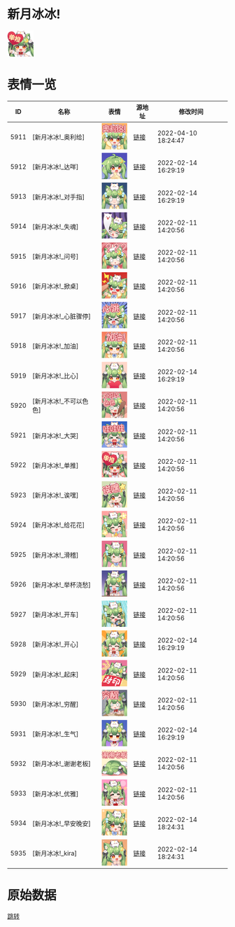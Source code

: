 # 新月冰冰!

<img src="./cover.png" height="60" alt="cover" />

# 表情一览

|ID|名称|表情|源地址|修改时间|
|----|----|----|----|----|
|5911|[新月冰冰!_奥利给]|<img src="./pic/005911_%5B新月冰冰!_奥利给%5D.png" height="60" alt="奥利给"/>|[链接](http://i0.hdslb.com/bfs/emote/9fc07338098eb814de2279eee737d4f3da0528d1.png)|2022-04-10 18:24:47|
|5912|[新月冰冰!_达咩]|<img src="./pic/005912_%5B新月冰冰!_达咩%5D.png" height="60" alt="达咩"/>|[链接](http://i0.hdslb.com/bfs/emote/d0ea378d6e21aa0386937d9875bdef395d57efe2.png)|2022-02-14 16:29:19|
|5913|[新月冰冰!_对手指]|<img src="./pic/005913_%5B新月冰冰!_对手指%5D.png" height="60" alt="对手指"/>|[链接](http://i0.hdslb.com/bfs/emote/26302b7080569b9370bafd4cbca0d3d2e0a3e1df.png)|2022-02-14 16:29:19|
|5914|[新月冰冰!_失魂]|<img src="./pic/005914_%5B新月冰冰!_失魂%5D.png" height="60" alt="失魂"/>|[链接](http://i0.hdslb.com/bfs/emote/c49d4eb780bf8ec89dfae33fe6135ee7135baf5b.png)|2022-02-11 14:20:56|
|5915|[新月冰冰!_问号]|<img src="./pic/005915_%5B新月冰冰!_问号%5D.png" height="60" alt="问号"/>|[链接](http://i0.hdslb.com/bfs/emote/0156a3a06a4dfda836c4dd26fefc1792e7da5b60.png)|2022-02-11 14:20:56|
|5916|[新月冰冰!_掀桌]|<img src="./pic/005916_%5B新月冰冰!_掀桌%5D.png" height="60" alt="掀桌"/>|[链接](http://i0.hdslb.com/bfs/emote/ad9409fe1f0570789429a889f48cdda9a351735e.png)|2022-02-11 14:20:56|
|5917|[新月冰冰!_心脏骤停]|<img src="./pic/005917_%5B新月冰冰!_心脏骤停%5D.png" height="60" alt="心脏骤停"/>|[链接](http://i0.hdslb.com/bfs/emote/04f0e3087d39629079bbfc7f2b2d0e3cdd3eada6.png)|2022-02-11 14:20:56|
|5918|[新月冰冰!_加油]|<img src="./pic/005918_%5B新月冰冰!_加油%5D.png" height="60" alt="加油"/>|[链接](http://i0.hdslb.com/bfs/emote/46be9e14a41ec1f392240c5c7f3006cbff5b3744.png)|2022-02-11 14:20:56|
|5919|[新月冰冰!_比心]|<img src="./pic/005919_%5B新月冰冰!_比心%5D.png" height="60" alt="比心"/>|[链接](http://i0.hdslb.com/bfs/emote/7e0fa89ce0f0dfa3b3020de220f5742f0c6c31e4.png)|2022-02-14 16:29:19|
|5920|[新月冰冰!_不可以色色]|<img src="./pic/005920_%5B新月冰冰!_不可以色色%5D.png" height="60" alt="不可以色色"/>|[链接](http://i0.hdslb.com/bfs/emote/116f93998c4c50a8c801103b9037f793f936a896.png)|2022-02-11 14:20:56|
|5921|[新月冰冰!_大哭]|<img src="./pic/005921_%5B新月冰冰!_大哭%5D.png" height="60" alt="大哭"/>|[链接](http://i0.hdslb.com/bfs/emote/50a0ad849ffae469cd376f5e4afeb0ab64b74887.png)|2022-02-11 14:20:56|
|5922|[新月冰冰!_单推]|<img src="./pic/005922_%5B新月冰冰!_单推%5D.png" height="60" alt="单推"/>|[链接](http://i0.hdslb.com/bfs/emote/542fbbc36493831ec98ed64b51d60a1191afa63e.png)|2022-02-11 14:20:56|
|5923|[新月冰冰!_诶嘿]|<img src="./pic/005923_%5B新月冰冰!_诶嘿%5D.png" height="60" alt="诶嘿"/>|[链接](http://i0.hdslb.com/bfs/emote/dae8436e7042b1440748993da11d5c93e55e0c13.png)|2022-02-11 14:20:56|
|5924|[新月冰冰!_给花花]|<img src="./pic/005924_%5B新月冰冰!_给花花%5D.png" height="60" alt="给花花"/>|[链接](http://i0.hdslb.com/bfs/emote/fac1c332932004b3922e19b1d8f20208ddb7ea23.png)|2022-02-11 14:20:56|
|5925|[新月冰冰!_滑稽]|<img src="./pic/005925_%5B新月冰冰!_滑稽%5D.png" height="60" alt="滑稽"/>|[链接](http://i0.hdslb.com/bfs/emote/c2dfb168f43d334ff291042e81ddf80a8a059913.png)|2022-02-11 14:20:56|
|5926|[新月冰冰!_举杯浇愁]|<img src="./pic/005926_%5B新月冰冰!_举杯浇愁%5D.png" height="60" alt="举杯浇愁"/>|[链接](http://i0.hdslb.com/bfs/emote/1855f33dcfb18a9c0640da4466f97b2caf0ec248.png)|2022-02-11 14:20:56|
|5927|[新月冰冰!_开车]|<img src="./pic/005927_%5B新月冰冰!_开车%5D.png" height="60" alt="开车"/>|[链接](http://i0.hdslb.com/bfs/emote/83630b278dd62d2dde701021d98be2d5fcbf00f3.png)|2022-02-11 14:20:56|
|5928|[新月冰冰!_开心]|<img src="./pic/005928_%5B新月冰冰!_开心%5D.png" height="60" alt="开心"/>|[链接](http://i0.hdslb.com/bfs/emote/facdffe10c0654ec7f366079723b12e1afa7c5e2.png)|2022-02-14 16:29:19|
|5929|[新月冰冰!_起床]|<img src="./pic/005929_%5B新月冰冰!_起床%5D.png" height="60" alt="起床"/>|[链接](http://i0.hdslb.com/bfs/emote/b056c85e91f09a4a6974deac8e08610a1aafb5c4.png)|2022-02-11 14:20:56|
|5930|[新月冰冰!_穷醒]|<img src="./pic/005930_%5B新月冰冰!_穷醒%5D.png" height="60" alt="穷醒"/>|[链接](http://i0.hdslb.com/bfs/emote/9cc02af9592ceceb795006cf2611b4a423ec4a19.png)|2022-02-11 14:20:56|
|5931|[新月冰冰!_生气]|<img src="./pic/005931_%5B新月冰冰!_生气%5D.png" height="60" alt="生气"/>|[链接](http://i0.hdslb.com/bfs/emote/75f8ed737dfca011ea9e03529a9592a1a56a3b73.png)|2022-02-14 16:29:19|
|5932|[新月冰冰!_谢谢老板]|<img src="./pic/005932_%5B新月冰冰!_谢谢老板%5D.png" height="60" alt="谢谢老板"/>|[链接](http://i0.hdslb.com/bfs/emote/ddc6b7389787bec178ab24eb842ee949d2d79be2.png)|2022-02-11 14:20:56|
|5933|[新月冰冰!_优雅]|<img src="./pic/005933_%5B新月冰冰!_优雅%5D.png" height="60" alt="优雅"/>|[链接](http://i0.hdslb.com/bfs/emote/33d5db0b997d92bafe0e6f6f1caa020ca10f9576.png)|2022-02-11 14:20:56|
|5934|[新月冰冰!_早安晚安]|<img src="./pic/005934_%5B新月冰冰!_早安晚安%5D.png" height="60" alt="早安晚安"/>|[链接](http://i0.hdslb.com/bfs/emote/ffaef802e037b679e7975e514d3b18690372f4bd.png)|2022-02-14 18:24:31|
|5935|[新月冰冰!_kira]|<img src="./pic/005935_%5B新月冰冰!_kira%5D.png" height="60" alt="kira"/>|[链接](http://i0.hdslb.com/bfs/emote/f50869288aa706cf9f1aa9e5d3f7274eac558f68.png)|2022-02-14 18:24:31|

# 原始数据

[跳转](./raw.json)

